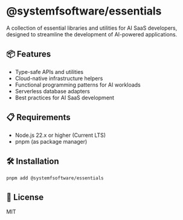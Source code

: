 # @systemfsoftware/essentials

A collection of essential libraries and utilities for AI SaaS developers, designed to streamline the development of AI-powered applications.

## 📦 Features

- Type-safe APIs and utilities
- Cloud-native infrastructure helpers
- Functional programming patterns for AI workloads
- Serverless database adapters
- Best practices for AI SaaS development

## 📋 Requirements

- Node.js 22.x or higher (Current LTS)
- pnpm (as package manager)

## 🛠️ Installation

```bash
pnpm add @systemfsoftware/essentials
```

## 📝 License

MIT
